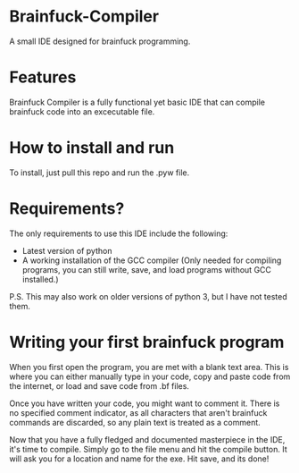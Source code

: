 # Brainfuck-Compiler
A small IDE designed for brainfuck programming.

# Features
Brainfuck Compiler is a fully functional yet basic IDE that can compile brainfuck code into an excecutable file.

# How to install and run
To install, just pull this repo and run the .pyw file.

# Requirements?
The only requirements to use this IDE include the following:
 - Latest version of python
 - A working installation of the GCC compiler (Only needed for compiling programs, you can still write, save, and load programs without GCC installed.)

P.S. This may also work on older versions of python 3, but I have not tested them.

# Writing your first brainfuck program
When you first open the program, you are met with a blank text area. This is where you can either manually type in your code, copy and paste code from the internet, or load and save code from .bf files.

Once you have written your code, you might want to comment it. There is no specified comment indicator, as all characters that aren't brainfuck commands are discarded, so any plain text is treated as a comment.

Now that you have a fully fledged and documented masterpiece in the IDE, it's time to compile. Simply go to the file menu and hit the compile button. It will ask you for a location and name for the exe. Hit save, and its done!
